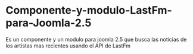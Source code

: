Componente-y-modulo-LastFm-para-Joomla-2.5
==========================================

Es un componente y un modulo para joomla 2.5 que busca las noticias de los artistas mas recientes usando el API de LastFm